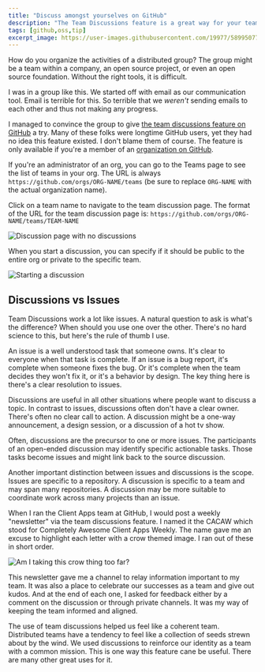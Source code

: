 ```yaml
---
title: "Discuss amongst yourselves on GitHub"
description: "The Team Discussions feature is a great way for your team to have open ended discussions on GitHub without having to leave GitHub."
tags: [github,oss,tip]
excerpt_image: https://user-images.githubusercontent.com/19977/58995077-99bb7c00-87a7-11e9-85b6-4a57270e1c95.png
---
```


How do you organize the activities of a distributed group? The group might be a team within a company, an open source project, or even an open source foundation. Without the right tools, it is difficult.

I was in a group like this. We started off with email as our communication tool. Email is terrible for this. So terrible that we _weren't_ sending emails to each other and thus not making any progress.

I managed to convince the group to give [the team discussions feature on GitHub](https://help.github.com/en/articles/about-team-discussions) a try. Many of these folks were longtime GitHub users, yet they had no idea this feature existed. I don't blame them of course. The feature is only available if you're a member of an [organization on GitHub](https://help.github.com/en/articles/about-organizations).

If you're an administrator of an org, you can go to the Teams page to see the list of teams in your org. The URL is always `https://github.com/orgs/ORG-NAME/teams` (be sure to replace `ORG-NAME` with the actual organization name).

Click on a team name to navigate to the team discussion page. The format of the URL for the team discussion page is: `https://github.com/orgs/ORG-NAME/teams/TEAM-NAME`

![Discussion page with no discussions](https://user-images.githubusercontent.com/19977/58995077-99bb7c00-87a7-11e9-85b6-4a57270e1c95.png)

When you start a discussion, you can specify if it should be public to the entire org or private to the specific team.

![Starting a discussion](https://user-images.githubusercontent.com/19977/58995127-cb344780-87a7-11e9-9c0a-cd242bc2f81e.png)

## Discussions vs Issues

Team Discussions work a lot like issues. A natural question to ask is what's the difference? When should you use one over the other. There's no hard science to this, but here's the rule of thumb I use.

An issue is a well understood task that someone owns. It's clear to everyone when that task is complete. If an issue is a bug report, it's complete when someone fixes the bug. Or it's complete when the team decides they won't fix it, or it's a behavior by design. The key thing here is there's a clear resolution to issues.

Discussions are useful in all other situations where people want to discuss a topic. In contrast to issues, discussions often don't have a clear owner. There's often no clear call to action. A discussion might  be a one-way announcement, a design session, or a discussion of a hot tv show.

Often, discussions are the precursor to one or more issues. The participants of an open-ended discussion may identify specific actionable tasks. Those tasks become issues and might link back to the source discussion.

Another important distinction between issues and discussions is the scope. Issues are specific to a repository. A discussion is specific to a team and may span many repositories. A discussion may be more suitable to coordinate work across many projects than an issue.

When I ran the Client Apps team at GitHub, I would post a weekly "newsletter" via the team discussions feature. I named it the CACAW which stood for Completely Awesome Client Apps Weekly. The name gave me an excuse to highlight each letter with a crow themed image. I ran out of these in short order.

![Am I taking this crow thing too far?](https://user-images.githubusercontent.com/19977/37788571-fa91d55e-2dbe-11e8-961d-f8f13ad65b2e.jpg)

This newsletter gave me a channel to relay information important to my team. It was also a place to celebrate our successes as a team and give out kudos. And at the end of each one, I asked for feedback either by a comment on the discussion or through private channels. It was my way of keeping the team informed and aligned.

The use of team discussions helped us feel like a coherent team. Distributed teams have a tendency to feel like a collection of seeds strewn about by the wind. We used discussions to reinforce our identity as a team with a common mission. This is one way this feature cane be useful. There are many other great uses for it.
